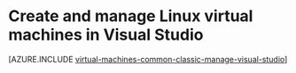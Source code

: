 <properties
   pageTitle="Create and manage Linux VMs in Visual Studio | Microsoft Azure"
   description="Learn how to use Visual Studio to create and manage Azure VMs running Linux"
   services="visual-studio-online,virtual-machines-linux"
   documentationCenter="na"
   authors="TomArcher"
   manager="timlt"
   editor="" />
<tags
   ms.service="virtual-machines-linux"
   ms.devlang="multiple"
   ms.topic="article"
   ms.tgt_pltfrm="vm-linux"
   ms.workload="na"
   ms.date="08/15/2016"
   ms.author="tarcher" />

# Create and manage Linux virtual machines in Visual Studio



[AZURE.INCLUDE [virtual-machines-common-classic-manage-visual-studio](../../includes/virtual-machines-common-classic-manage-visual-studio.md)]

